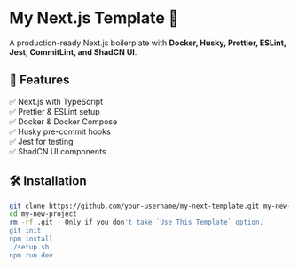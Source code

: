 # My Next.js Template 🚀

A production-ready Next.js boilerplate with **Docker, Husky, Prettier, ESLint, Jest, CommitLint, and ShadCN UI**.

## 🚀 Features

✅ Next.js with TypeScript  
✅ Prettier & ESLint setup  
✅ Docker & Docker Compose  
✅ Husky pre-commit hooks  
✅ Jest for testing  
✅ ShadCN UI components

## 🛠️ Installation

```sh
git clone https://github.com/your-username/my-next-template.git my-new-project
cd my-new-project
rm -rf .git - Only if you don't take `Use This Template` option.
git init
npm install
./setup.sh
npm run dev
```
